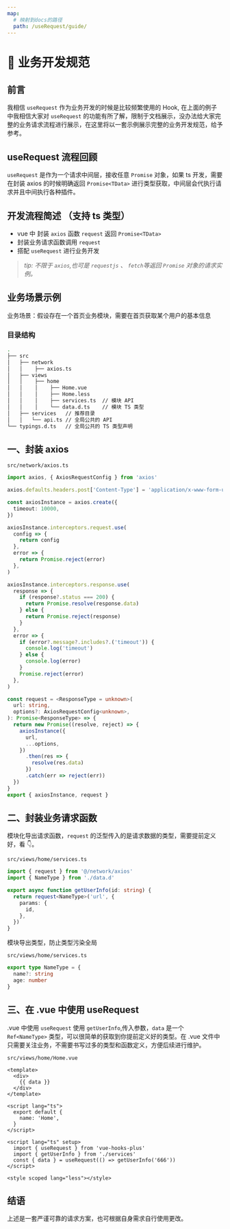 ```yaml
---
map:
  # 映射到docs的路径
  path: /useRequest/guide/
---
```


# 📐 业务开发规范

## 前言

我相信 `useRequest` 作为业务开发的时候是比较频繁使用的 Hook, 在上面的例子中我相信大家对 `useRequest` 的功能有所了解，限制于文档展示，没办法给大家完整的业务请求流程进行展示，在这里将以一套示例展示完整的业务开发规范，给予参考。

## useRequest 流程回顾

`useRequest` 是作为一个请求中间层，接收任意 `Promise` 对象，如果 ts 开发，需要在封装 axios 的时候明确返回 `Promise<TData>` 进行类型获取，中间层会代执行请求并且中间执行各种插件。

## 开发流程简述 （支持 ts 类型）

- vue 中 封装 `axios` 函数 `request` 返回 `Promise<TData>`
- 封装业务请求函数调用 `request`
- 搭配 `useRequest` 进行业务开发

> _tip: 不限于 `axios`,也可是 `requestjs` 、 `fetch`等返回 `Promise` 对象的请求实例。_

## 业务场景示例

业务场景：假设存在一个首页业务模块，需要在首页获取某个用户的基本信息

### 目录结构

```bash
.
├── src
│   ├── network
│   │    ├── axios.ts
│   ├── views
│   │    ├── home
│   │    │    ├── Home.vue
│   │    │    ├── Home.less
│   │    │    ├── services.ts  // 模块 API
│   │    │    └── data.d.ts    // 模块 TS 类型
│   ├── services   // 推荐目录
│   │   └── api.ts // 全局公共的 API
└── typings.d.ts   // 全局公共的 TS 类型声明

```

## 一、封装 axios

`src/network/axios.ts`

```typescript
import axios, { AxiosRequestConfig } from 'axios'

axios.defaults.headers.post['Content-Type'] = 'application/x-www-form-urlencoded;charset=UTF-8'

const axiosInstance = axios.create({
  timeout: 10000,
})

axiosInstance.interceptors.request.use(
  config => {
    return config
  },
  error => {
    return Promise.reject(error)
  },
)

axiosInstance.interceptors.response.use(
  response => {
    if (response?.status === 200) {
      return Promise.resolve(response.data)
    } else {
      return Promise.reject(response)
    }
  },
  error => {
    if (error?.message?.includes?.('timeout')) {
      console.log('timeout')
    } else {
      console.log(error)
    }
    Promise.reject(error)
  },
)

const request = <ResponseType = unknown>(
  url: string,
  options?: AxiosRequestConfig<unknown>,
): Promise<ResponseType> => {
  return new Promise((resolve, reject) => {
    axiosInstance({
      url,
      ...options,
    })
      .then(res => {
        resolve(res.data)
      })
      .catch(err => reject(err))
  })
}
export { axiosInstance, request }
```

## 二、封装业务请求函数

模块化导出请求函数，`request` 的泛型传入的是请求数据的类型，需要提前定义好，看 👇。

`src/views/home/services.ts`

```typescript
import { request } from '@/network/axios'
import { NameType } from './data.d'

export async function getUserInfo(id: string) {
  return request<NameType>('url', {
    params: {
      id,
    },
  })
}
```

模块导出类型，防止类型污染全局

`src/views/home/services.ts`

```typescript
export type NameType = {
  name?: string
  age: number
}
```

## 三、在 .vue 中使用 useRequest

.vue 中使用 `useRequest` 使用 `getUserInfo`,传入参数，`data` 是一个 `Ref<NameType>` 类型，可以很简单的获取到你提前定义好的类型。在 .vue 文件中只需要关注业务，不需要书写过多的类型和函数定义，方便后续进行维护。

`src/views/home/Home.vue`

```vue
<template>
  <div>
    {{ data }}
  </div>
</template>

<script lang="ts">
  export default {
    name: 'Home',
  }
</script>

<script lang="ts" setup>
  import { useRequest } from 'vue-hooks-plus'
  import { getUserInfo } from './services'
  const { data } = useRequest(() => getUserInfo('666'))
</script>

<style scoped lang="less"></style>
```

## 结语

上述是一套严谨可靠的请求方案，也可根据自身需求自行使用更改。
